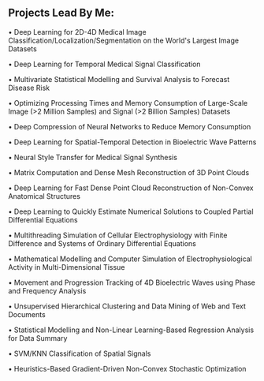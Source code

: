 ## Projects Lead By Me:

•	Deep Learning for 2D-4D Medical Image Classification/Localization/Segmentation on the World's Largest Image Datasets

•	Deep Learning for Temporal Medical Signal Classification

•	Multivariate Statistical Modelling and Survival Analysis to Forecast Disease Risk

•	Optimizing Processing Times and Memory Consumption of Large-Scale Image (>2 Million Samples) and Signal (>2 Billion Samples) Datasets

•	Deep Compression of Neural Networks to Reduce Memory Consumption

•	Deep Learning for Spatial-Temporal Detection in Bioelectric Wave Patterns

•	Neural Style Transfer for Medical Signal Synthesis

•	Matrix Computation and Dense Mesh Reconstruction of 3D Point Clouds

•	Deep Learning for Fast Dense Point Cloud Reconstruction of Non-Convex Anatomical Structures

•	Deep Learning to Quickly Estimate Numerical Solutions to Coupled Partial Differential Equations

•	Multithreading Simulation of Cellular Electrophysiology with Finite Difference and Systems of Ordinary Differential Equations

•	Mathematical Modelling and Computer Simulation of Electrophysiological Activity in Multi-Dimensional Tissue

•	Movement and Progression Tracking of 4D Bioelectric Waves using Phase and Frequency Analysis

•	Unsupervised Hierarchical Clustering and Data Mining of Web and Text Documents

•	Statistical Modelling and Non-Linear Learning-Based Regression Analysis for Data Summary

•	SVM/KNN Classification of Spatial Signals

•	Heuristics-Based Gradient-Driven Non-Convex Stochastic Optimization
